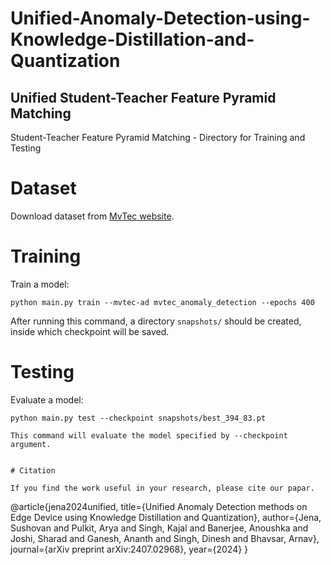 # Unified-Anomaly-Detection-using-Knowledge-Distillation-and-Quantization

## Unified Student-Teacher Feature Pyramid Matching 
Student-Teacher Feature Pyramid Matching - Directory for Training and Testing
# Dataset
Download dataset from [MvTec website](https://www.mvtec.com/company/research/datasets/mvtec-ad/).

# Training
Train a model:
```
python main.py train --mvtec-ad mvtec_anomaly_detection --epochs 400
```
After running this command, a directory `snapshots/` should be created, inside which checkpoint will be saved.

# Testing
Evaluate a model:
```
python main.py test --checkpoint snapshots/best_394_83.pt

This command will evaluate the model specified by --checkpoint argument. 


# Citation

If you find the work useful in your research, please cite our papar.
```
@article{jena2024unified,
  title={Unified Anomaly Detection methods on Edge Device using Knowledge Distillation and Quantization},
  author={Jena, Sushovan and Pulkit, Arya and Singh, Kajal and Banerjee, Anoushka and Joshi, Sharad and Ganesh, Ananth and Singh, Dinesh and Bhavsar, Arnav},
  journal={arXiv preprint arXiv:2407.02968},
  year={2024}
}
```
